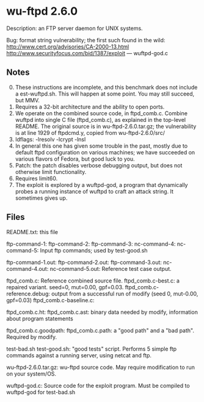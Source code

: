 wu-ftpd 2.6.0
=============

Description: an FTP server daemon for UNIX systems.

Bug: format string vulnerability; the first such found in the wild:
http://www.cert.org/advisories/CA-2000-13.html
http://www.securityfocus.com/bid/1387/exploit — wuftpd-god.c

Notes
------

0. These instructions are incomplete, and this benchmark does not include a
est-wuftpd.sh.  This will happen at some point.  You may still succeed, but
MMV. 
1. Requires a 32-bit architecture and the ability to open ports.
2. We operate on the combined source code, in ftpd_comb.c.  Combine wuftpd into
   single C file (ftpd_comb.c), as explained in the top-level README.  The
   original source is in wu-ftpd-2.6.0.tar.gz; the vulnerability is at line 1929 of
   ftpdcmd.y, copied from wu-ftpd-2.6.0/src/
3. ldflags:  -lresolv -lcrypt -lnsl
4. In general this one has given some trouble in the past, mostly due to
   default ftpd configuration on various machines; we have succeeded on various
   flavors of Fedora, but good luck to you.  
5. Patch: the patch disables verbose debugging output, but does not otherwise
   limit functionality. 
6. Requires limit60.
7. The exploit is explored by a wuftpd-god, a program that dynamically probes a
   running instance of wuftpd to craft an attack string.  It sometimes gives up. 

Files
-----

README.txt: this file 

ftp-command-1:
ftp-command-2:
ftp-command-3:
nc-command-4:
nc-command-5: Input ftp commands; used by test-good.sh

ftp-command-1.out:
ftp-command-2.out:
ftp-command-3.out:
nc-command-4.out:
nc-command-5.out: Reference test case output.

ftpd_comb.c: Reference combined source file.
ftpd_comb.c-best.c: a repaired variant. seed=0, mut=0.00, gpf=0.03.
ftpd_comb.c-reference.debug: output from a successful run of modify (seed 0,
mut-0.00, gpf=0.03)
ftpd_comb.c-baseline.c:

ftpd_comb.c.ht:
ftpd_comb.c.ast: binary data needed by modify, information about
program statements

ftpd_comb.c.goodpath:
ftpd_comb.c.path: a "good path" and a "bad path". Required by modify. 


test-bad.sh
test-good.sh:  "good tests" script. Performs 5 simple ftp commands against a
running server, using netcat and ftp.  

wu-ftpd-2.6.0.tar.gz: wu-ftpd source code.  May require modification to run on
your system/OS.

wuftpd-god.c: Source code for the exploit program.  Must be compiled to
wuftpd-god for test-bad.sh 
